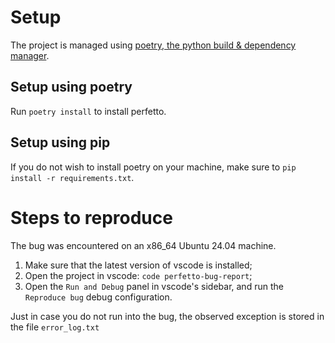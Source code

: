 # Setup
The project is managed using [poetry, the python build & dependency manager](https://python-poetry.org/).

## Setup using poetry
Run `poetry install` to install perfetto.

## Setup using pip
If you do not wish to install poetry on your machine, make sure to `pip install -r requirements.txt`.

# Steps to reproduce
The bug was encountered on an x86_64 Ubuntu 24.04 machine.

1. Make sure that the latest version of vscode is installed;
2. Open the project in vscode: `code perfetto-bug-report`;
3. Open the `Run and Debug` panel in vscode's sidebar, and run the `Reproduce bug` debug configuration.

Just in case you do not run into the bug, the observed exception is stored in the file `error_log.txt`